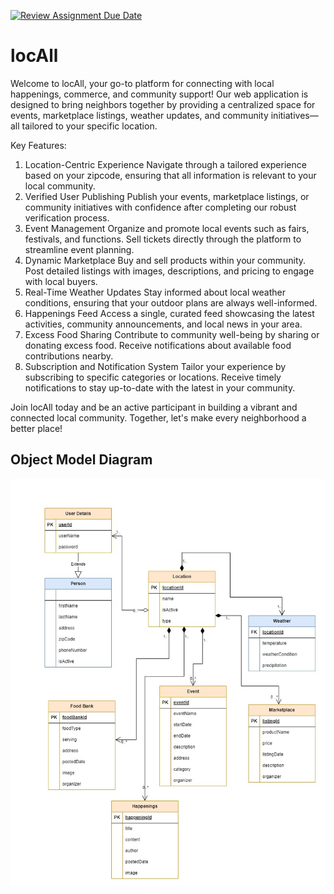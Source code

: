 [![Review Assignment Due Date](https://classroom.github.com/assets/deadline-readme-button-24ddc0f5d75046c5622901739e7c5dd533143b0c8e959d652212380cedb1ea36.svg)](https://classroom.github.com/a/OuSBNpwM)

<h1>locAll</h1>

Welcome to locAll, your go-to platform for connecting with local happenings, commerce, and community support! Our web application is designed to bring neighbors together by providing a centralized space for events, marketplace listings, weather updates, and community initiatives—all tailored to your specific location.

Key Features:
<ol>
<li><lh>Location-Centric Experience</lh>
<ld>Navigate through a tailored experience based on your zipcode, ensuring that all information is relevant to your local community.
</ld>
<li><lh>Verified User Publishing</lh>
<ld>Publish your events, marketplace listings, or community initiatives with confidence after completing our robust verification process.</ld>
<li><lh>Event Management</lh>
<ld>Organize and promote local events such as fairs, festivals, and functions. Sell tickets directly through the platform to streamline event planning.</ld>
<li><lh>Dynamic Marketplace</lh>
<ld>Buy and sell products within your community. Post detailed listings with images, descriptions, and pricing to engage with local buyers.</ld>
<li><lh>Real-Time Weather Updates</lh>
<ld>Stay informed about local weather conditions, ensuring that your outdoor plans are always well-informed.</ld>
<li><lh>Happenings Feed</lh>
<ld>Access a single, curated feed showcasing the latest activities, community announcements, and local news in your area.</ld>
<li><lh>Excess Food Sharing</lh>
<ld>Contribute to community well-being by sharing or donating excess food. Receive notifications about available food contributions nearby.</ld>
<li><lh>Subscription and Notification System</lh>
<ld>Tailor your experience by subscribing to specific categories or locations. Receive timely notifications to stay up-to-date with the latest in your community.</ld>
</ol>

Join locAll today and be an active participant in building a vibrant and connected local community. Together, let's make every neighborhood a better place!

<h2>Object Model Diagram</h2>

![locAll drawio](locAll.jpg)